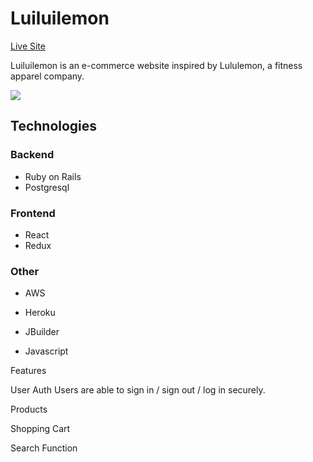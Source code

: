 # Luiluilemon

[Live Site](https://luiluilemon.herokuapp.com/#/)

Luiluilemon is an e-commerce website inspired by Lululemon, a fitness apparel company. 

![](.screenshots/splash.png)


## Technologies

### Backend
  * Ruby on Rails
  * Postgresql

### Frontend
  * React
  * Redux

### Other
  * AWS
  * Heroku

* JBuilder
* Javascript

Features 

User Auth
Users are able to sign in / sign out / log in securely. 

Products

Shopping Cart

Search Function

